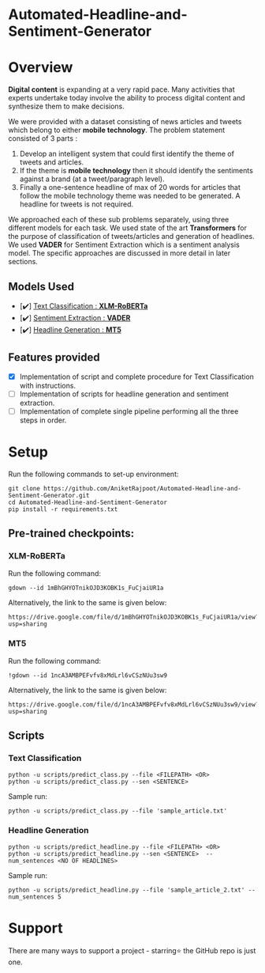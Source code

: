 # Automated-Headline-and-Sentiment-Generator
# Overview
**Digital content** is expanding at a very rapid pace. Many activities that experts undertake today involve the ability to process digital content and synthesize them to make decisions.

We were provided with a dataset consisting of news articles and tweets which belong to either **mobile technology**. The problem statement consisted of 3 parts : 

1. Develop an intelligent system that could first identify the theme of tweets and articles.
2. If the theme is **mobile technology** then it should identify the sentiments against a brand (at a tweet/paragraph level).
3. Finally a one-sentence headline of max of 20 words for articles that follow the mobile technology theme was needed to be generated. A headline for tweets is not required.

We approached each of these sub problems separately, using three different models for each task. We used state of the art **Transformers** for the purpose of
classification of tweets/articles and generation of headlines. We used **VADER** for Sentiment Extraction which is a sentiment analysis model. The specific
approaches are discussed in more detail in later sections.

## Models Used 
- [:heavy_check_mark:] [Text Classification : **XLM-RoBERTa**](Text_classification_code/)
- [:heavy_check_mark:] [Sentiment Extraction : **VADER**](Brand_and_sentiment_identification_code/)
- [:heavy_check_mark:] [Headline Generation : **MT5**](Headline_generation_code/)

## Features provided 
- [x] Implementation of script and complete procedure for Text Classification with instructions. 
- [ ] Implementation of scripts for headline generation and sentiment extraction. 
- [ ] Implementation of complete single pipeline performing all the three steps in order. 

# Setup 

Run the following commands to set-up environment:  
```
git clone https://github.com/AniketRajpoot/Automated-Headline-and-Sentiment-Generator.git  
cd Automated-Headline-and-Sentiment-Generator  
pip install -r requirements.txt  
```
## Pre-trained checkpoints:  

### **XLM-RoBERTa**

Run the following command:
```
gdown --id 1mBhGHYOTnikOJD3KOBK1s_FuCjaiUR1a
```
Alternatively, the link to the same is given below:
```
https://drive.google.com/file/d/1mBhGHYOTnikOJD3KOBK1s_FuCjaiUR1a/view?usp=sharing
```

### **MT5**

Run the following command:
```
!gdown --id 1ncA3AMBPEFvfv8xMdLrl6vCSzNUu3sw9
```
Alternatively, the link to the same is given below:
```
https://drive.google.com/file/d/1ncA3AMBPEFvfv8xMdLrl6vCSzNUu3sw9/view?usp=sharing
```

## Scripts

### Text Classification

```
python -u scripts/predict_class.py --file <FILEPATH> <OR>  
python -u scripts/predict_class.py --sen <SENTENCE>  
```
Sample run:
```
python -u scripts/predict_class.py --file 'sample_article.txt' 
```

### Headline Generation

```
python -u scripts/predict_headline.py --file <FILEPATH> <OR>  
python -u scripts/predict_headline.py --sen <SENTENCE>  --num_sentences <NO OF HEADLINES>  
```
Sample run:
```
python -u scripts/predict_headline.py --file 'sample_article_2.txt' --num_sentences 5 
```

# Support

There are many ways to support a project - starring⭐️ the GitHub repo is just one.
